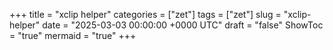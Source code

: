+++
title = "xclip helper"
categories = ["zet"]
tags = ["zet"]
slug = "xclip-helper"
date = "2025-03-03 00:00:00 +0000 UTC"
draft = "false"
ShowToc = "true"
mermaid = "true"
+++

